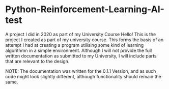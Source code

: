 # Python-Reinforcement-Learning-AI-test
A project I did in 2020 as part of my University Course
Hello!
This is the project I created as part of my university course. 
This forms the basis of an attempt I had at creating a program utilising some kind of learning algorithmn in a simple environment. 
Although I will not provide the full written documentation as submitted to my University, I will include parts that are relevant to the design.

NOTE: The documentation was written for the 0.1.1 Version, and as such code might look slightly different, although functionality should remain the same.
